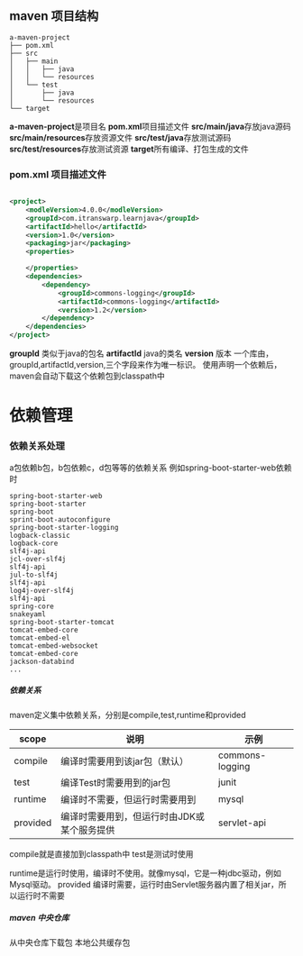 ## maven 项目结构

```shell
a-maven-project
├── pom.xml
├── src
│   ├── main
│   │   ├── java
│   │   └── resources
│   └── test
│       ├── java
│       └── resources
└── target
```

**a-maven-project**是项目名
**pom.xml**项目描述文件
**src/main/java**存放java源码
**src/main/resources**存放资源文件
**src/test/java**存放测试源码
**src/test/resources**存放测试资源
**target**所有编译、打包生成的文件

### pom.xml 项目描述文件

```xml

<project>
    <modleVersion>4.0.0</modleVersion>
    <groupId>com.itranswarp.learnjava</groupId>
    <artifactId>hello</artifactId>
    <version>1.0</version>
    <packaging>jar</packaging>
    <properties>

    </properties>
    <dependencies>
        <dependency>
            <groupId>commons-logging</groupId>
            <artifactId>commons-logging</artifactId>
            <version>1.2</version>
        </dependency>
    </dependencies>
</project>
```

**groupId** 类似于java的包名
**artifactId** java的类名
**version** 版本
一个库由，groupId,artifactId,version,三个字段来作为唯一标识。
使用<dependency>声明一个依赖后，maven会自动下载这个依赖包到classpath中

# 依赖管理

### 依赖关系处理

a包依赖b包，b包依赖c，d包等等的依赖关系
例如spring-boot-starter-web依赖时

```shell
spring-boot-starter-web
spring-boot-starter
spring-boot
sprint-boot-autoconfigure
spring-boot-starter-logging
logback-classic
logback-core
slf4j-api
jcl-over-slf4j
slf4j-api
jul-to-slf4j
slf4j-api
log4j-over-slf4j
slf4j-api
spring-core
snakeyaml
spring-boot-starter-tomcat
tomcat-embed-core
tomcat-embed-el
tomcat-embed-websocket
tomcat-embed-core
jackson-databind
...
```

##### 依赖关系

maven定义集中依赖关系，分别是compile,test,runtime和provided

| scope    | 说明                      | 示例              |
|----------|-------------------------|-----------------|
| compile  | 编译时需要用到该jar包（默认）        | commons-logging |
| test     | 编译Test时需要用到的jar包        | junit           |
| runtime  | 编译时不需要，但运行时需要用到         | mysql           |
| provided | 编译时需要用到，但运行时由JDK或某个服务提供 | servlet-api     |

compile就是直接加到classpath中
test是测试时使用

runtime是运行时使用，编译时不使用。就像mysql，它是一种jdbc驱动，例如Mysql驱动。
provided 编译时需要，运行时由Servlet服务器内置了相关jar，所以运行时不需要

##### maven 中央仓库
从中央仓库下载包
本地公共缓存包
